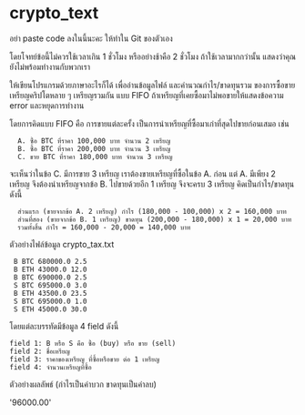 # crypto_text
อย่า paste code ลงในนี้นะคะ ให้ทำใน Git ของตัวเอง

โดยโจทย์ข้อนี้ไม่ควรใช้เวลาเกิน 1 ชั่วโมง หรืออย่างช้าคือ 2 ชั่วโมง ถ้าใช้เวลามากกว่านั้น แสดงว่าคุณยังไม่พร้อมทำงานกับพวกเรา

ให้เขียนโปรแกรมด้วยภาษาอะไรก็ได้ เพื่ออ่านข้อมูลไฟล์ และคำนวณกำไร/ขาดทุนรวม ของการซื้อขายเหรียญคริปโตหลาย ๆ เหรียญรวมกัน แบบ FIFO ถ้าเหรียญที่เคยซื้อมาไม่พอขายให้แสดงข้อความ error และหยุดการทำงาน  

โดยการคิดแบบ FIFO คือ การขายแต่ละครั้ง เป็นการนำเหรียญที่ซื้อมาเก่าที่สุดไปขายก่อนเสมอ เช่น  

```
  A. ซื้อ BTC ที่ราคา 100,000 บาท จำนวน 2 เหรียญ 
  B. ซื้อ BTC ที่ราคา 200,000 บาท จำนวน 3 เหรียญ 
  C. ขาย BTC ที่ราคา 180,000 บาท จำนวน 3 เหรียญ
```

จะเห็นว่าในข้อ C. มีการขาย 3 เหรียญ เราต้องขายเหรียญที่ซื้อในข้อ A. ก่อน แต่ A. มีเพียง 2 เหรียญ จึงต้องนำเหรียญจากข้อ B. ไปขายด้วยอีก 1 เหรียญ จึงจะครบ 3 เหรียญ คิดเป็นกำไร/ขาดทุน ดังนี้  
```
  ส่วนแรก (ขายจากข้อ A. 2 เหรียญ) กำไร (180,000 - 100,000) x 2 = 160,000 บาท 
  ส่วนที่สอง (ขายจากข้อ B. 1 เหรียญ) ขาดทุน (200,000 - 180,000) x 1 = 20,000 บาท 
  รวมทั้งสิ้น กำไร = 160,000 - 20,000 = 140,000 บาท 
```
ตัวอย่างไฟล์ข้อมูล crypto_tax.txt  
```
 B BTC 680000.0 2.5 
 B ETH 43000.0 12.0 
 B BTC 690000.0 2.5 
 S BTC 695000.0 3.0 
 B ETH 43500.0 23.5 
 S BTC 695000.0 1.0 
 S ETH 45000.0 30.0 
```

โดยแต่ละบรรทัดมีข้อมูล 4 field ดังนี้  
```
field 1: B หรือ S คือ ซื้อ (buy) หรือ ขาย (sell) 
field 2: ชื่อเหรียญ 
field 3: ราคาของเหรียญ ที่ซื้อหรือขาย ต่อ 1 เหรียญ 
field 4: จำนวนเหรียญที่ซื้อ 
```
 ตัวอย่างผลลัพธ์ (กำไรเป็นค่าบวก ขาดทุนเป็นค่าลบ)  
 
   '96000.00'